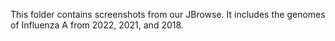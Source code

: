 This folder contains screenshots from our JBrowse. It includes the genomes of Influenza A from 2022, 2021, and 2018. 
